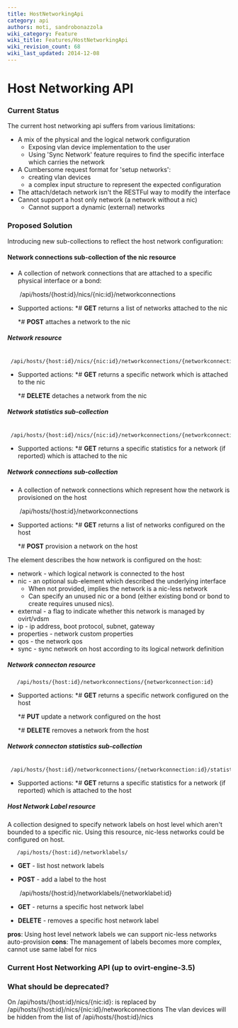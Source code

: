 ```yaml
---
title: HostNetworkingApi
category: api
authors: moti, sandrobonazzola
wiki_category: Feature
wiki_title: Features/HostNetworkingApi
wiki_revision_count: 68
wiki_last_updated: 2014-12-08
---
```


# Host Networking API

### Current Status

The current host networking api suffers from various limitations:

*   A mix of the physical and the logical network configuration
    -   Exposing vlan device implementation to the user
    -   Using 'Sync Network' feature requires to find the specific interface which carries the network
*   A Cumbersome request format for 'setup networks':
    -   creating vlan devices
    -   a complex input structure to represent the expected configuration
*   The attach/detach network isn't the RESTFul way to modify the interface
*   Cannot support a host only network (a network without a nic)
    -   Cannot support a dynamic (external) networks

### Proposed Solution

Introducing new sub-collections to reflect the host network configuration:

#### Network connections sub-collection of the nic resource

*   A collection of network connections that are attached to a specific physical interface or a bond:

       /api/hosts/{host:id}/nics/{nic:id}/networkconnections

*   Supported actions:
    \*# **GET** returns a list of networks attached to the nic

    \*# **POST** attaches a network to the nic

##### Network resource

       /api/hosts/{host:id}/nics/{nic:id}/networkconnections/{networkconnection:id}

*   Supported actions:
    \*# **GET** returns a specific network which is attached to the nic

    \*# **DELETE** detaches a network from the nic

##### Network statistics sub-collection

       /api/hosts/{host:id}/nics/{nic:id}/networkconnections/{networkconnections:id}/statistics

*   Supported actions:
    \*# **GET** returns a specific statistics for a network (if reported) which is attached to the nic

##### Network connections sub-collection

*   A collection of network connections which represent how the network is provisioned on the host

       /api/hosts/{host:id}/networkconnections

*   Supported actions:
    \*# **GET** returns a list of networks configured on the host

    \*# **POST** provision a network on the host

The **<networkconnection>** element describes the how network is configured on the host:

*   network - which logical network is connected to the host
*   nic - an optional sub-element which described the underlying interface
    -   When not provided, implies the network is a nic-less network
    -   Can specify an unused nic or a bond (either existing bond or bond to create requires unused nics).
*   external - a flag to indicate whether this network is managed by ovirt/vdsm
*   ip - ip address, boot protocol, subnet, gateway
*   properties - network custom properties
*   qos - the network qos
*   sync - sync network on host according to its logical network definition

##### Network connecton resource

       /api/hosts/{host:id}/networkconnections/{networkconnection:id}

*   Supported actions:
    \*# **GET** returns a specific network configured on the host

    \*# **PUT** update a network configured on the host

    \*# **DELETE** removes a network from the host

##### Network connecton statistics sub-collection

       /api/hosts/{host:id}/networkconnections/{networkconnection:id}/statistics

*   Supported actions:
    \*# **GET** returns a specific statistics for a network (if reported) which is attached to the host

##### Host Network Label resource

A collection designed to specify network labels on host level which aren't bounded to a specific nic.
Using this resource, nic-less networks could be configured on host.

       /api/hosts/{host:id}/networklabels/

*   **GET** - list host network labels
*   **POST** - add a label to the host

       /api/hosts/{host:id}/networklabels/{networklabel:id}

*   **GET** - returns a specific host network label
*   **DELETE** - removes a specific host network label

**pros**: Using host level network labels we can support nic-less networks auto-provision
**cons**: The management of labels becomes more complex, cannot use same label for nics

### Current Host Networking API (up to ovirt-engine-3.5)

### What should be deprecated?

On /api/hosts/{host:id}/nics/{nic:id}: <network/> is replaced by /api/hosts/{host:id}/nics/{nic:id}/networkconnections The vlan devices will be hidden from the list of /api/hosts/{host:id}/nics
